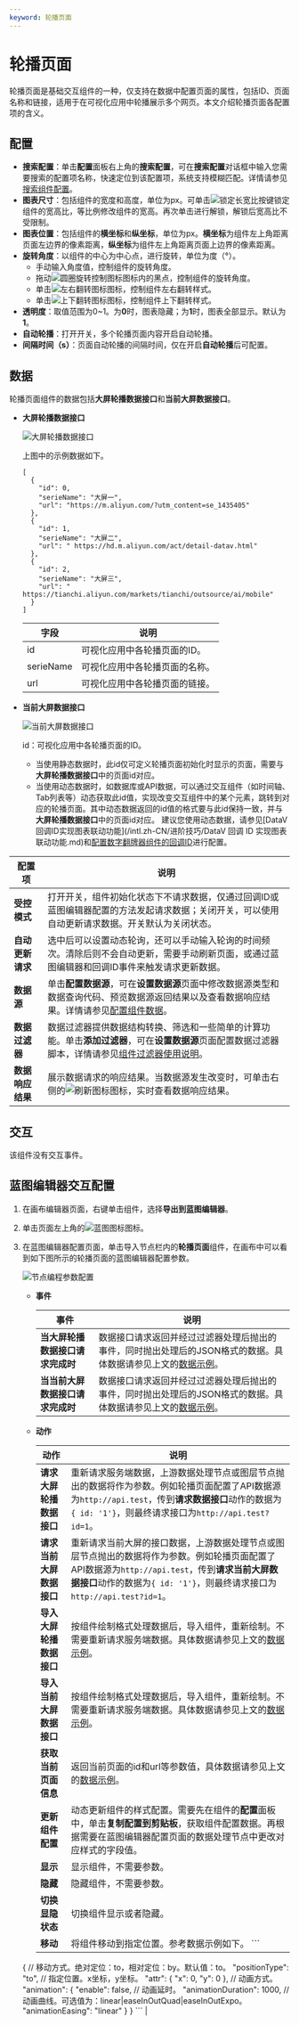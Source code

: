 ```yaml
---
keyword: 轮播页面
---
```


# 轮播页面

轮播页面是基础交互组件的一种，仅支持在数据中配置页面的属性，包括ID、页面名称和链接，适用于在可视化应用中轮播展示多个网页。本文介绍轮播页面各配置项的含义。

## 配置

-   **搜索配置**：单击**配置**面板右上角的**搜索配置**，可在**搜索配置**对话框中输入您需要搜索的配置项名称，快速定位到该配置项，系统支持模糊匹配。详情请参见[搜索组件配置]()。
-   **图表尺寸**：包括组件的宽度和高度，单位为px。可单击![锁定长宽比按键](https://static-aliyun-doc.oss-accelerate.aliyuncs.com/assets/img/zh-CN/0429559951/p53660.png)锁定组件的宽高比，等比例修改组件的宽高。再次单击进行解锁，解锁后宽高比不受限制。
-   **图表位置**：包括组件的**横坐标**和**纵坐标**，单位为px。**横坐标**为组件左上角距离页面左边界的像素距离，**纵坐标**为组件左上角距离页面上边界的像素距离。
-   **旋转角度**：以组件的中心为中心点，进行旋转，单位为度（°）。
    -   手动输入角度值，控制组件的旋转角度。
    -   拖动![圆圈旋转控制图标](https://static-aliyun-doc.oss-accelerate.aliyuncs.com/assets/img/zh-CN/0429559951/p53668.png)图标内的黑点，控制组件的旋转角度。
    -   单击![左右翻转图标](https://static-aliyun-doc.oss-accelerate.aliyuncs.com/assets/img/zh-CN/0429559951/p53669.png)图标，控制组件左右翻转样式。
    -   单击![上下翻转图标](https://static-aliyun-doc.oss-accelerate.aliyuncs.com/assets/img/zh-CN/1429559951/p53670.png)图标，控制组件上下翻转样式。
-   **透明度**：取值范围为0~1。为**0**时，图表隐藏；为**1**时，图表全部显示。默认为**1**。
-   **自动轮播**：打开开关，多个轮播页面内容开启自动轮播。
-   **间隔时间（s）**：页面自动轮播的间隔时间，仅在开启**自动轮播**后可配置。

## 数据

轮播页面组件的数据包括**大屏轮播数据接口**和**当前大屏数据接口**。

-   **大屏轮播数据接口**

    ![大屏轮播数据接口](https://static-aliyun-doc.oss-accelerate.aliyuncs.com/assets/img/zh-CN/3275449951/p47080.png)

    上图中的示例数据如下。

    ```
    [
      {
        "id": 0,
        "serieName": "大屏一",
        "url": "https://m.aliyun.com/?utm_content=se_1435405"
      },
      {
        "id": 1,
        "serieName": "大屏二",
        "url": " https://hd.m.aliyun.com/act/detail-datav.html"
      },
      {
        "id": 2,
        "serieName": "大屏三",
        "url": " https://tianchi.aliyun.com/markets/tianchi/outsource/ai/mobile"
      }
    ]
    ```

    |字段|说明|
    |--|--|
    |id|可视化应用中各轮播页面的ID。|
    |serieName|可视化应用中各轮播页面的名称。|
    |url|可视化应用中各轮播页面的链接。|

-   **当前大屏数据接口**

    ![当前大屏数据接口](https://static-aliyun-doc.oss-accelerate.aliyuncs.com/assets/img/zh-CN/3275449951/p47103.png)

    id：可视化应用中各轮播页面的ID。

    -   当使用静态数据时，此id仅可定义轮播页面初始化时显示的页面，需要与**大屏轮播数据接口**中的页面id对应。
    -   当使用动态数据时，如数据库或API数据，可以通过交互组件（如时间轴、Tab列表等）动态获取此id值，实现改变交互组件中的某个元素，跳转到对应的轮播页面。其中动态数据返回的id值的格式要与此id保持一致，并与**大屏轮播数据接口**中的页面id对应。
    建议您使用动态数据，请参见[DataV回调ID实现图表联动功能](/intl.zh-CN/进阶技巧/DataV 回调 ID 实现图表联动功能.md)和[配置数字翻牌器组件的回调ID](/intl.zh-CN/进阶技巧/配置数字翻牌器组件的回调ID.md)进行配置。


|配置项|说明|
|---|--|
|**受控模式**|打开开关，组件初始化状态下不请求数据，仅通过回调ID或蓝图编辑器配置的方法发起请求数据；关闭开关，可以使用自动更新请求数据。开关默认为关闭状态。|
|**自动更新请求**|选中后可以设置动态轮询，还可以手动输入轮询的时间频次。清除后则不会自动更新，需要手动刷新页面，或通过蓝图编辑器和回调ID事件来触发请求更新数据。|
|**数据源**|单击**配置数据源**，可在**设置数据源**页面中修改数据源类型和数据查询代码、预览数据源返回结果以及查看数据响应结果。详情请参见[配置组件数据](/intl.zh-CN/管理组件/配置组件数据.md)。|
|**数据过滤器**|数据过滤器提供数据结构转换、筛选和一些简单的计算功能。单击**添加过滤器**，可在**设置数据源**页面配置数据过滤器脚本，详情请参见[组件过滤器使用说明](/intl.zh-CN/管理组件/组件数据过滤器使用说明/使用方法.md)。|
|**数据响应结果**|展示数据请求的响应结果。当数据源发生改变时，可单击右侧的![刷新图标 ](https://static-aliyun-doc.oss-accelerate.aliyuncs.com/assets/img/zh-CN/0376703061/p89093.png)图标，实时查看数据响应结果。|

## 交互

该组件没有交互事件。

## 蓝图编辑器交互配置

1.  在画布编辑器页面，右键单击组件，选择**导出到蓝图编辑器**。
2.  单击页面左上角的![蓝图图标](https://static-aliyun-doc.oss-accelerate.aliyuncs.com/assets/img/zh-CN/7416559951/p101929.png)图标。
3.  在蓝图编辑器配置页面，单击导入节点栏内的**轮播页面**组件，在画布中可以看到如下图所示的轮播页面的蓝图编辑器配置参数。

    ![节点编程参数配置](https://static-aliyun-doc.oss-accelerate.aliyuncs.com/assets/img/zh-CN/3275449951/p50868.jpg)

    -   **事件**

        |事件|说明|
        |--|--|
        |**当大屏轮播数据接口请求完成时**|数据接口请求返回并经过过滤器处理后抛出的事件，同时抛出处理后的JSON格式的数据。具体数据请参见上文的[数据示例](#section_48a_z8n_yw2)。|
        |**当当前大屏数据接口请求完成时**|数据接口请求返回并经过过滤器处理后抛出的事件，同时抛出处理后的JSON格式的数据。具体数据请参见上文的[数据示例](#section_48a_z8n_yw2)。|

    -   **动作**

        |动作|说明|
        |--|--|
        |**请求大屏轮播数据接口**|重新请求服务端数据，上游数据处理节点或图层节点抛出的数据将作为参数。例如轮播页面配置了API数据源为`http://api.test`，传到**请求数据接口**动作的数据为`{ id: '1'}`，则最终请求接口为`http://api.test?id=1`。|
        |**请求当前大屏数据接口**|重新请求当前大屏的接口数据，上游数据处理节点或图层节点抛出的数据将作为参数。例如轮播页面配置了API数据源为`http://api.test`，传到**请求当前大屏数据接口**动作的数据为`{ id: '1'}`，则最终请求接口为`http://api.test?id=1`。|
        |**导入大屏轮播数据接口**|按组件绘制格式处理数据后，导入组件，重新绘制。不需要重新请求服务端数据。具体数据请参见上文的[数据示例](#section_48a_z8n_yw2)。|
        |**导入当前大屏数据接口**|按组件绘制格式处理数据后，导入组件，重新绘制。不需要重新请求服务端数据。具体数据请参见上文的[数据示例](#section_48a_z8n_yw2)。|
        |**获取当前页面信息**|返回当前页面的id和url等参数值，具体数据请参见上文的[数据示例](#section_48a_z8n_yw2)。|
        |**更新组件配置**|动态更新组件的样式配置。需要先在组件的**配置**面板中，单击**复制配置到剪贴板**，获取组件配置数据。再根据需要在蓝图编辑器配置页面的数据处理节点中更改对应样式的字段值。|
        |**显示**|显示组件，不需要参数。|
        |**隐藏**|隐藏组件，不需要参数。|
        |**切换显隐状态**|切换组件显示或者隐藏。|
        |**移动**|将组件移动到指定位置。参考数据示例如下。        ```
    {
      // 移动方式。绝对定位：to，相对定位：by。默认值：to。
        "positionType": "to",
      // 指定位置。x坐标，y坐标。
      "attr": {
        "x": 0,
        "y": 0
      },
      // 动画方式。
      "animation": {
        "enable": false,
        // 动画延时。
        "animationDuration": 1000,
        // 动画曲线。可选值为：linear|easeInOutQuad|easeInOutExpo。
        "animationEasing": "linear"
      }
    }
        ``` |


